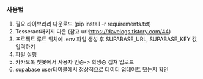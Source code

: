 ### 사용법

1. 필요 라이브러리 다운로드 (pip install -r requirements.txt)
2. Tesseract패키지 다운 (참고 url:https://davelogs.tistory.com/44)
3. 프로젝트 루트 위치에 .env 파일 생성 후 SUPABASE_URL, SUPABASE_KEY 값 입력하기
4. 파일 실행
5. 카카오톡 챗봇에서 사용자 인증-> 학생증 캡쳐 업로드
6. supabase user테이블에서 정상적으로 데이터 업데이트 됐는지 확인
